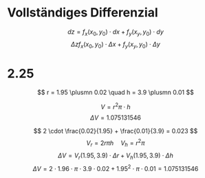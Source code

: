 # Vollständiges Differenzial

$$
dz = f_x(x_0, y_0) \cdot dx + f_y(x_y, y_0)\cdot dy
$$
$$
\Delta z f_x(x_0, y_0) \cdot \Delta x + f_y(x_y, y_0)\cdot \Delta y
$$

# 2.25

$$
r = 1.95 \plusmn 0.02 \quad h = 3.9 \plusmn 0.01
$$

$$
V = r^2 \pi \cdot h
$$
$$
\Delta V = 1.075131546
$$

$$
2 \cdot \frac{0.02}{1.95} + \frac{0.01}{3.9} = 0.023
$$
$$
V_r = 2r \pi h \quad V_h = r^2 \pi
$$
$$
\Delta V = V_r(1.95,3.9) \cdot \Delta r + V_h(1.95, 3.9) \cdot \Delta h
$$
$$
\Delta V = 2 \cdot 1.96 \cdot \pi \cdot 3.9 \cdot 0.02 + 1.95^2 \cdot \pi \cdot 0.01 = 1.075131546
$$